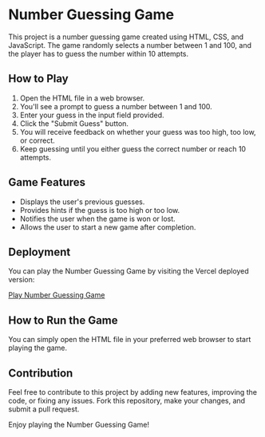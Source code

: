 # Number Guessing Game

This project is a number guessing game created using HTML, CSS, and JavaScript. The game randomly selects a number between 1 and 100, and the player has to guess the number within 10 attempts.

## How to Play

1. Open the HTML file in a web browser.
2. You'll see a prompt to guess a number between 1 and 100.
3. Enter your guess in the input field provided.
4. Click the "Submit Guess" button.
5. You will receive feedback on whether your guess was too high, too low, or correct.
6. Keep guessing until you either guess the correct number or reach 10 attempts.

## Game Features

- Displays the user's previous guesses.
- Provides hints if the guess is too high or too low.
- Notifies the user when the game is won or lost.
- Allows the user to start a new game after completion.

## Deployment

You can play the Number Guessing Game by visiting the Vercel deployed version:

[Play Number Guessing Game](https://guess-number-6mcw.vercel.app/)

## How to Run the Game

You can simply open the HTML file in your preferred web browser to start playing the game.

## Contribution

Feel free to contribute to this project by adding new features, improving the code, or fixing any issues. Fork this repository, make your changes, and submit a pull request.


Enjoy playing the Number Guessing Game!
